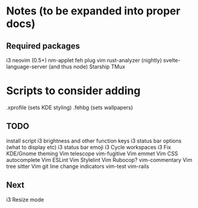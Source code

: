 # Notes (to be expanded into proper docs)

## Required packages
i3
neovim (0.5+)
nm-applet
feh
plug vim
rust-analyzer (nightly)
svelte-language-server (and thus node)
Starship
TMux

# Scripts to consider adding
.xprofile (sets KDE styling)
.fehbg (sets wallpapers)

## TODO
install script
i3 brightness and other function keys
i3 status bar options (what to display etc)
i3 status bar emoji
i3 Cycle workspaces
i3 Fix KDE/Gnome theming
Vim telescope
vim-fugitive
Vim emmet
Vim CSS autocomplete
Vim ESLint
Vim Stylelint
Vim Rubocop?
vim-commentary
Vim tree sitter
Vim git line change indicators
vim-test
vim-rails

## Next
i3 Resize mode
